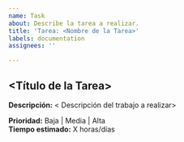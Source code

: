 ```yaml
---
name: Task
about: Describe la tarea a realizar.
title: 'Tarea: <Nombre de la Tarea>'
labels: documentation
assignees: ''

---
```


## <Título de la Tarea>

**Descripción:** 
< Descripción del trabajo a realizar>

**Prioridad:** Baja | Media | Alta  
**Tiempo estimado:** X horas/días
